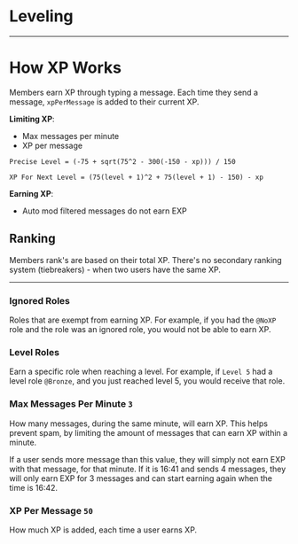# Leveling

---

# How XP Works

Members earn XP through typing a message.
Each time they send a message, `xpPerMessage` is added to their current XP.

**Limiting XP**:

- Max messages per minute
- XP per message

`Precise Level = (-75 + sqrt(75^2 - 300(-150 - xp))) / 150`

`XP For Next Level = (75(level + 1)^2 + 75(level + 1) - 150) - xp`

**Earning XP**:

- Auto mod filtered messages do not earn EXP

## Ranking

Members rank's are based on their total XP.
There's no secondary ranking system (tiebreakers) - when two users have the same XP.

---

### Ignored Roles

Roles that are exempt from earning XP.
For example, if you had the `@NoXP` role and the role was an ignored role, you would not be able to earn XP.

### Level Roles

Earn a specific role when reaching a level.
For example, if `Level 5` had a level role `@Bronze`, and you just reached level 5, you would receive that role.

### Max Messages Per Minute `3`

How many messages, during the same minute, will earn XP.
This helps prevent spam, by limiting the amount of messages that can earn XP within a minute.

If a user sends more message than this value, they will simply not earn EXP with that message, for that minute.
If it is 16:41 and <User> sends 4 messages, they will only earn EXP for 3 messages and can start earning again when the time is 16:42.

### XP Per Message `50`

How much XP is added, each time a user earns XP.
